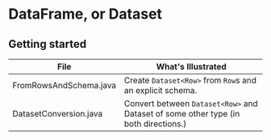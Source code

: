 # DataFrame, or Dataset<Row>

## Getting started

| File                  | What's Illustrated    |
|-----------------------|-----------------------|
| FromRowsAndSchema.java | Create `Dataset<Row>` from `Row`s and an explicit schema. |
| DatasetConversion.java | Convert between `Dataset<Row>` and Dataset of some other type (in both directions.) |
